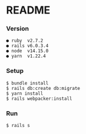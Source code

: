 # README

### Version

```
● ruby  v2.7.2
● rails v6.0.3.4
● node  v14.15.0
● yarn  v1.22.4
```

### Setup

```
$ bundle install
$ rails db:create db:migrate
$ yarn install
$ rails webpacker:install
```

### Run

```
$ rails s
```
